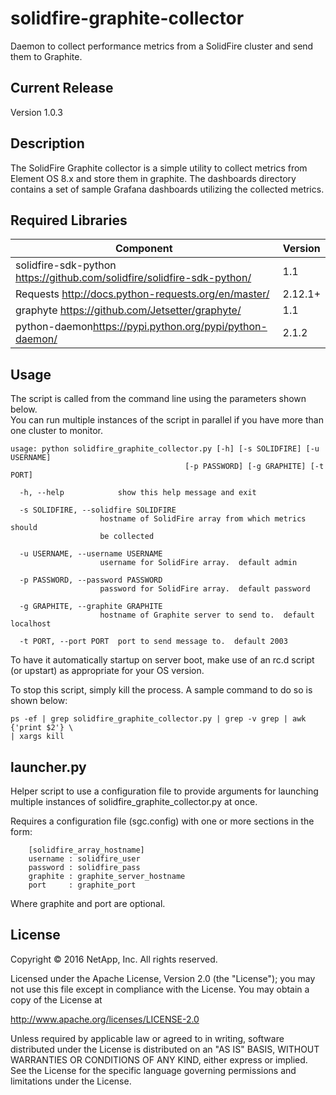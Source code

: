 # solidfire-graphite-collector

Daemon to collect performance metrics from a SolidFire cluster and send 
them to Graphite.


Current Release
---------------

Version 1.0.3


Description
-----------

The SolidFire Graphite collector is a simple utility to collect metrics 
from Element OS 8.x and store them in graphite.   The dashboards directory
contains a set of sample Grafana dashboards utilizing the collected metrics.


Required Libraries
------------------

| Component                                                        | Version   |
|------------------------------------------------------------------|-----------|
| solidfire-sdk-python <https://github.com/solidfire/solidfire-sdk-python/> | 1.1   |
| Requests <http://docs.python-requests.org/en/master/>            | 2.12.1+   |
| graphyte <https://github.com/Jetsetter/graphyte/>                | 1.1       |
| python-daemon<https://pypi.python.org/pypi/python-daemon/>       | 2.1.2     |



Usage
-----

The script is called from the command line using the parameters shown below.  
You can run multiple instances of the script in parallel if you have more than one 
cluster to monitor.


    usage: python solidfire_graphite_collector.py [-h] [-s SOLIDFIRE] [-u USERNAME]
                                           [-p PASSWORD] [-g GRAPHITE] [-t PORT]

      -h, --help            show this help message and exit

      -s SOLIDFIRE, --solidfire SOLIDFIRE
                        hostname of SolidFire array from which metrics should
                        be collected

      -u USERNAME, --username USERNAME
                        username for SolidFire array.  default admin

      -p PASSWORD, --password PASSWORD   
                        password for SolidFire array.  default password

      -g GRAPHITE, --graphite GRAPHITE
                        hostname of Graphite server to send to.  default localhost

      -t PORT, --port PORT  port to send message to.  default 2003



To have it automatically startup on server boot, make use of an rc.d script (or upstart) 
as appropriate for your OS version.   

To stop this script, simply kill the process.  A sample command to do so is shown below:

    ps -ef | grep solidfire_graphite_collector.py | grep -v grep | awk {'print $2'} \
    | xargs kill


**launcher.py**
---------------

Helper script to use a configuration file to provide arguments for launching multiple 
instances of solidfire_graphite_collector.py at once.

Requires a configuration file (sgc.config) with one or more sections in the form:

        [solidfire_array_hostname]
        username : solidfire_user
        password : solidfire_pass
        graphite : graphite_server_hostname
        port     : graphite_port

Where graphite and port are optional.



**License**
-----------

Copyright © 2016 NetApp, Inc. All rights reserved.

Licensed under the Apache License, Version 2.0 (the "License"); you may
not use this file except in compliance with the License. You may obtain
a copy of the License at

http://www.apache.org/licenses/LICENSE-2.0

Unless required by applicable law or agreed to in writing, software
distributed under the License is distributed on an "AS IS" BASIS,
WITHOUT WARRANTIES OR CONDITIONS OF ANY KIND, either express or implied.
See the License for the specific language governing permissions and
limitations under the License.
